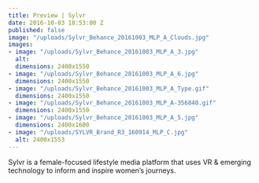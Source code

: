 ```yaml
---
title: Preview | Sylvr
date: 2016-10-03 18:53:00 Z
published: false
image: "/uploads/Sylvr_Behance_20161003_MLP_A_Clouds.jpg"
images:
- image: "/uploads/Sylvr_Behance_20161003_MLP_A_3.jpg"
  alt: 
  dimensions: 2400x1550
- image: "/uploads/Sylvr_Behance_20161003_MLP_A_6.jpg"
  dimensions: 2400x1550
- image: "/uploads/Sylvr_Behance_20161003_MLP_A_Type.gif"
  dimensions: 2400x1550
- image: "/uploads/Sylvr_Behance_20161003_MLP_A-356840.gif"
  dimensions: 2400x1550
- image: "/uploads/Sylvr_Behance_20161003_MLP_A_5.jpg"
  dimensions: 2400x1600
- image: "/uploads/SYLVR_Brand_R3_160914_MLP_C.jpg"
  alt: 2400x1553
---
```


Sylvr is a female-focused lifestyle media platform that uses VR & emerging technology to inform and inspire women’s journeys.